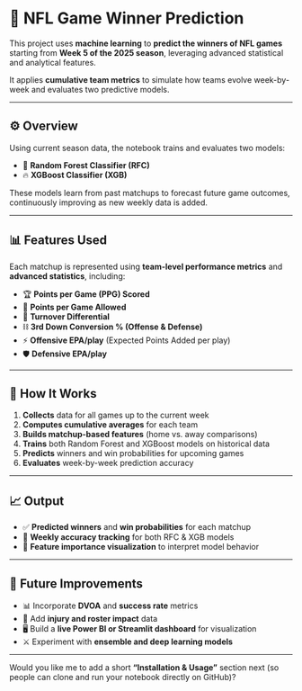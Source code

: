 # 🏈 NFL Game Winner Prediction

This project uses **machine learning** to **predict the winners of NFL games** starting from **Week 5 of the 2025 season**, leveraging advanced statistical and analytical features.

It applies **cumulative team metrics** to simulate how teams evolve week-by-week and evaluates two predictive models.

---

## ⚙️ Overview

Using current season data, the notebook trains and evaluates two models:

- 🌲 **Random Forest Classifier (RFC)**
- 🔥 **XGBoost Classifier (XGB)**

These models learn from past matchups to forecast future game outcomes, continuously improving as new weekly data is added.

---

## 📊 Features Used

Each matchup is represented using **team-level performance metrics** and **advanced statistics**, including:

- 🏆 **Points per Game (PPG) Scored**
- 🧱 **Points per Game Allowed**
- 🔄 **Turnover Differential**
- ⛓️ **3rd Down Conversion % (Offense & Defense)**
- ⚡ **Offensive EPA/play** (Expected Points Added per play)
- 🛡️ **Defensive EPA/play**

---

## 🔁 How It Works

1. **Collects** data for all games up to the current week  
2. **Computes cumulative averages** for each team  
3. **Builds matchup-based features** (home vs. away comparisons)  
4. **Trains** both Random Forest and XGBoost models on historical data  
5. **Predicts** winners and win probabilities for upcoming games  
6. **Evaluates** week-by-week prediction accuracy  

---

## 📈 Output

- ✅ **Predicted winners** and **win probabilities** for each matchup  
- 📅 **Weekly accuracy tracking** for both RFC & XGB models  
- 🧠 **Feature importance visualization** to interpret model behavior  

---

## 🚀 Future Improvements

- 📊 Incorporate **DVOA** and **success rate** metrics  
- 🤕 Add **injury and roster impact** data  
- 🖥️ Build a **live Power BI or Streamlit dashboard** for visualization  
- ⚔️ Experiment with **ensemble and deep learning models**

---

Would you like me to add a short **“Installation & Usage”** section next (so people can clone and run your notebook directly on GitHub)?  
